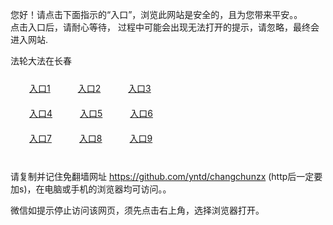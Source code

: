 您好！请点击下面指示的“入口”，浏览此网站是安全的，且为您带来平安。。 <br/>
点击入口后，请耐心等待， 过程中可能会出现无法打开的提示，请忽略，最终会进入网站. </br>

法轮大法在长春<br/>
<div style="padding:10px"><a style="margin:20px" target="_blank" href="https://d2yke8cle6qa2u.cloudfront.net/2Qpsp?gymmh" id="ccLink1" rel="nofollow">入口1</a> <a target="_blank" style="margin:20px" href="https://d1xvi8hy8rau5i.cloudfront.net/2Qpsp?ytocaqr" id="ccLink2" rel="nofollow">入口2</a> <a style="margin:20px" target="_blank" href="https://d2u56xq7prd2d3.cloudfront.net/2Qpsp?nvvhnhoe" id="ccLink3" rel="nofollow">入口3</a></div>

<div style="padding:10px" ><a style="margin:20px" target="_blank" href="https://d2yke8cle6qa2u.cloudfront.net/2Qpsp?gymmh" id="ccLink4" rel="nofollow">入口4</a> <a style="margin:20px" href="https://d1xvi8hy8rau5i.cloudfront.net/2Qpsp?ytocaqr" target="_blank" id="ccLink5" rel="nofollow">入口5</a> <a style="margin:20px" href="https://d2u56xq7prd2d3.cloudfront.net/2Qpsp?nvvhnhoe" target="_blank" id="ccLink6" rel="nofollow">入口6</a></div>

<div style="padding:10px"><a style="margin:20px" target="_blank" href="https://d2yke8cle6qa2u.cloudfront.net/2Qpsp?gymmh" id="ccLink7" rel="nofollow">入口7</a> <a style="margin:20px" href="https://d1xvi8hy8rau5i.cloudfront.net/2Qpsp?ytocaqr" target="_blank" id="ccLink8" rel="nofollow">入口8</a> <a style="margin:20px" target="_blank" href="https://d2u56xq7prd2d3.cloudfront.net/2Qpsp?nvvhnhoe" id="ccLink9" rel="nofollow">入口9</a></div>

<br/>



请复制并记住免翻墙网址 https://github.com/yntd/changchunzx (http后一定要加s)，在电脑或手机的浏览器均可访问。。<br/>

微信如提示停止访问该网页，须先点击右上角，选择浏览器打开。
